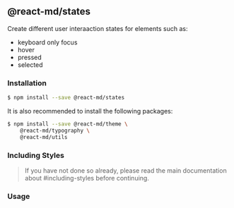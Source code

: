 ## @react-md/states

Create different user interaaction states for elements such as:

- keyboard only focus
- hover
- pressed
- selected

### Installation

```sh
$ npm install --save @react-md/states
```

It is also recommended to install the following packages:

```sh
$ npm install --save @react-md/theme \
    @react-md/typography \
    @react-md/utils
```

### Including Styles

> If you have not done so already, please read the main documentation about
> #including-styles before continuing.

### Usage
